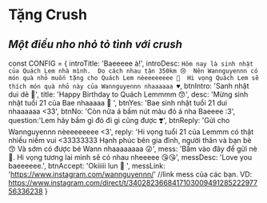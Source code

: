 # Tặng Crush
## _Một điều nho nhỏ tỏ tình với crush_

const CONFIG = {
    introTitle: 'Baeeeee à!',
    introDesc: `Hôm nay là sinh nhật của Quách Lem nhà mình. 
    Do cách nhau tận 350km 😢 
    Nên Wannguyennn có món quà nhỏ muốn tặng cho Quách Lem nèeeeeeeee 🎂 
    Hi vọng Quách Lem sẽ thích món quà nhỏ này của Wannguyennn nhaaaaaa ♥️`,
    btnIntro: 'Sanh nhật dui dẻ 🔅',
    title: 'Happy Birthday to Quách Lemmmm 😙',
    desc: 'Mừng sinh nhật tuổi 21 của Bae nhaaaaa 🍭 ',
    btnYes: 'Bae sinh nhật tuổi 21 dui nhaaaaaa <33',
    btnNo: 'Còn nữa á bấm nút màu đỏ á nha Baeeee :3',
    question:'Lem hãy bấm gì đó đi gì cũng được  ❣️',
    btnReply: 'Gửi cho Wannguyennn nèeeeeeeee <3',
    reply: 'Hi vọng tuổi 21 của Lemmm có thật nhiều niềm vui <33333333 Hạnh phúc bên gia đình, người thân và bạn bè 😙 Và sớm có được bé Wann nhaaaaaaaa 😜',
    mess: 'Bấm vào đây để gửi nè 🥰. Hi vọng tương lai mình sẽ có nhau nheeeee 😘😘',
    messDesc: 'Love you baeeeeee.',
    btnAccept: 'Okiiiii lun 💖 ',
    messLink: 'https://www.instagram.com/wannguyennn/' //link mess của các bạn. VD: https://www.instagram.com/direct/t/340282366841710300949128522297756336238
}

```

